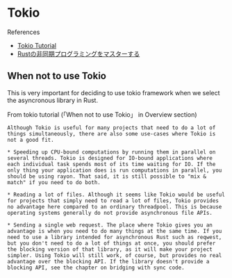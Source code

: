 Tokio
===

References
- [Tokio Tutorial](https://tokio.rs/tokio/tutorial)
- [Rustの非同期プログラミングをマスターする](https://tech-blog.optim.co.jp/entry/2019/11/08/163000)

## When not to use Tokio

This is very important for deciding to use tokio framework when we select the asyncronous library in Rust.  

From tokio tutorial (「When not to use Tokio」 in Overview section)
```
Although Tokio is useful for many projects that need to do a lot of things simultaneously, there are also some use-cases where Tokio is not a good fit.

* Speeding up CPU-bound computations by running them in parallel on several threads. Tokio is designed for IO-bound applications where each individual task spends most of its time waiting for IO. If the only thing your application does is run computations in parallel, you should be using rayon. That said, it is still possible to "mix & match" if you need to do both.

* Reading a lot of files. Although it seems like Tokio would be useful for projects that simply need to read a lot of files, Tokio provides no advantage here compared to an ordinary threadpool. This is because operating systems generally do not provide asynchronous file APIs.

* Sending a single web request. The place where Tokio gives you an advantage is when you need to do many things at the same time. If you need to use a library intended for asynchronous Rust such as reqwest, but you don't need to do a lot of things at once, you should prefer the blocking version of that library, as it will make your project simpler. Using Tokio will still work, of course, but provides no real advantage over the blocking API. If the library doesn't provide a blocking API, see the chapter on bridging with sync code.
```
